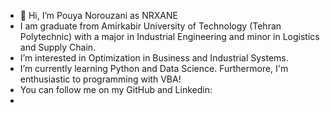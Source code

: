 - 👋 Hi, I’m Pouya Norouzani as NRXANE
-  I am graduate from Amirkabir University of Technology (Tehran Polytechnic) with a major in Industrial Engineering and minor in Logistics and Supply Chain.
-  I’m interested in Optimization in Business and Industrial Systems.
-  I’m currently learning Python and Data Science. Furthermore, I'm enthusiastic to programming with VBA!
-  You can follow me on my GitHub and Linkedin:
-  
